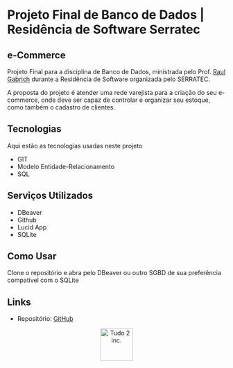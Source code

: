 # Projeto Final de Banco de Dados | Residência de Software Serratec

## e-Commerce

Projeto Final para a disciplina de Banco de Dados, ministrada pelo Prof. [Raul Gabrich](https://github.com/raulgbrmf) durante a Residência de Software organizada pelo SERRATEC.

A proposta do projeto é atender uma rede varejista para a criação do seu e-commerce, onde deve ser capaz de controlar e organizar seu estoque, como também o cadastro de clientes.
 
## Tecnologias 

Aqui estão as tecnologias usadas neste projeto
 
* GIT
* Modelo Entidade-Relacionamento
* SQL
 
## Serviços Utilizados
 
* DBeaver
* Github
* Lucid App 
* SQLite
 
## Como Usar
 
Clone o repositório e abra pelo DBeaver ou outro SGBD de sua preferência compativel com o SQLite
 
## Links
 
  - Repositório: [GitHub](https://github.com/T2-Inc/residencia-bd)

<p align="center">
  <img src="https://raw.githubusercontent.com/T2-Inc/logo/main/T2%20Inc%20Logo.svg?token=AK25YN23RY56PO7WMOLJAFLAXGT6A"
       alt="Tudo 2 inc."
       height="75"
       width="75"
  />
</p>
